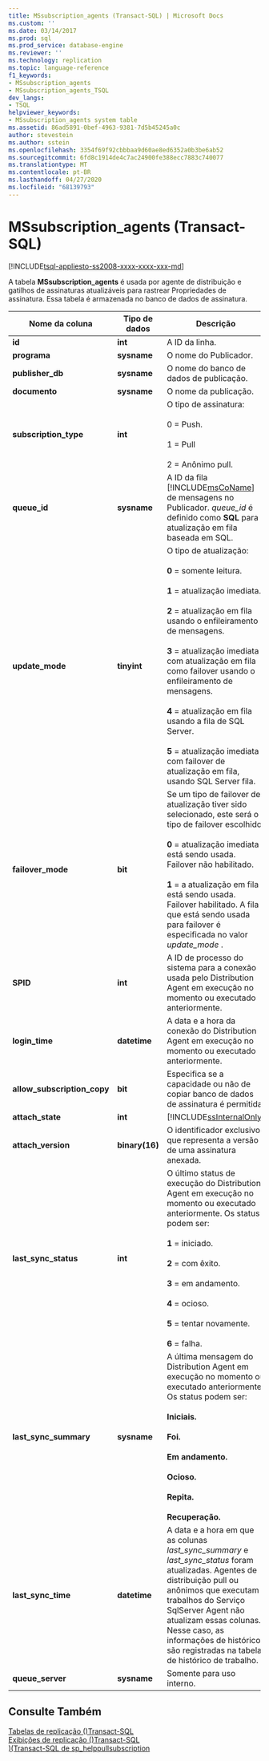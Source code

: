 ```yaml
---
title: MSsubscription_agents (Transact-SQL) | Microsoft Docs
ms.custom: ''
ms.date: 03/14/2017
ms.prod: sql
ms.prod_service: database-engine
ms.reviewer: ''
ms.technology: replication
ms.topic: language-reference
f1_keywords:
- MSsubscription_agents
- MSsubscription_agents_TSQL
dev_langs:
- TSQL
helpviewer_keywords:
- MSsubscription_agents system table
ms.assetid: 86ad5891-0bef-4963-9381-7d5b45245a0c
author: stevestein
ms.author: sstein
ms.openlocfilehash: 3354f69f92cbbbaa9d60ae8ed6352a0b3be6ab52
ms.sourcegitcommit: 6fd8c1914de4c7ac24900fe388ecc7883c740077
ms.translationtype: MT
ms.contentlocale: pt-BR
ms.lasthandoff: 04/27/2020
ms.locfileid: "68139793"
---
```

# <a name="mssubscription_agents-transact-sql"></a>MSsubscription_agents (Transact-SQL)
[!INCLUDE[tsql-appliesto-ss2008-xxxx-xxxx-xxx-md](../../includes/tsql-appliesto-ss2008-xxxx-xxxx-xxx-md.md)]

  A tabela **MSsubscription_agents** é usada por agente de distribuição e gatilhos de assinaturas atualizáveis para rastrear Propriedades de assinatura. Essa tabela é armazenada no banco de dados de assinatura.  
  
|Nome da coluna|Tipo de dados|Descrição|  
|-----------------|---------------|-----------------|  
|**id**|**int**|A ID da linha.|  
|**programa**|**sysname**|O nome do Publicador.|  
|**publisher_db**|**sysname**|O nome do banco de dados de publicação.|  
|**documento**|**sysname**|O nome da publicação.|  
|**subscription_type**|**int**|O tipo de assinatura:<br /><br /> 0 = Push.<br /><br /> 1 = Pull<br /><br /> 2 = Anônimo pull.|  
|**queue_id**|**sysname**|A ID da fila [!INCLUDE[msCoName](../../includes/msconame-md.md)] de mensagens no Publicador. *queue_id* é definido como **SQL** para atualização em fila baseada em SQL.|  
|**update_mode**|**tinyint**|O tipo de atualização:<br /><br /> **0** = somente leitura.<br /><br /> **1** = atualização imediata.<br /><br /> **2** = atualização em fila usando o enfileiramento de mensagens.<br /><br /> **3** = atualização imediata com atualização em fila como failover usando o enfileiramento de mensagens.<br /><br /> **4** = atualização em fila usando a fila de SQL Server.<br /><br /> **5** = atualização imediata com failover de atualização em fila, usando SQL Server fila.|  
|**failover_mode**|**bit**|Se um tipo de failover de atualização tiver sido selecionado, este será o tipo de failover escolhido:<br /><br /> **0** = atualização imediata está sendo usada. Failover não habilitado.<br /><br /> **1** = a atualização em fila está sendo usada. Failover habilitado. A fila que está sendo usada para failover é especificada no valor *update_mode* .|  
|**SPID**|**int**|A ID de processo do sistema para a conexão usada pelo Distribution Agent em execução no momento ou executado anteriormente.|  
|**login_time**|**datetime**|A data e a hora da conexão do Distribution Agent em execução no momento ou executado anteriormente.|  
|**allow_subscription_copy**|**bit**|Especifica se a capacidade ou não de copiar banco de dados de assinatura é permitida.|  
|**attach_state**|**int**|[!INCLUDE[ssInternalOnly](../../includes/ssinternalonly-md.md)]|  
|**attach_version**|**binary(16)**|O identificador exclusivo que representa a versão de uma assinatura anexada.|  
|**last_sync_status**|**int**|O último status de execução do Distribution Agent em execução no momento ou executado anteriormente. Os status podem ser:<br /><br /> **1** = iniciado.<br /><br /> **2** = com êxito.<br /><br /> **3** = em andamento.<br /><br /> **4** = ocioso.<br /><br /> **5** = tentar novamente.<br /><br /> **6** = falha.|  
|**last_sync_summary**|**sysname**|A última mensagem do Distribution Agent em execução no momento ou executado anteriormente. Os status podem ser:<br /><br /> **Iniciais.**<br /><br /> **Foi.**<br /><br /> **Em andamento.**<br /><br /> **Ocioso.**<br /><br /> **Repita.**<br /><br /> **Recuperação.**|  
|**last_sync_time**|**datetime**|A data e a hora em que as colunas *last_sync_summary* e *last_sync_status* foram atualizadas. Agentes de distribuição pull ou anônimos que executam trabalhos do Serviço SqlServer Agent não atualizam essas colunas. Nesse caso, as informações de histórico são registradas na tabela de histórico de trabalho.|  
|**queue_server**|**sysname**|Somente para uso interno.|  
  
## <a name="see-also"></a>Consulte Também  
 [Tabelas de replicação &#40;&#41;Transact-SQL](../../relational-databases/system-tables/replication-tables-transact-sql.md)   
 [Exibições de replicação &#40;&#41;Transact-SQL](../../relational-databases/system-views/replication-views-transact-sql.md)   
 [&#41;&#40;Transact-SQL de sp_helppullsubscription](../../relational-databases/system-stored-procedures/sp-helppullsubscription-transact-sql.md)  
  
  
